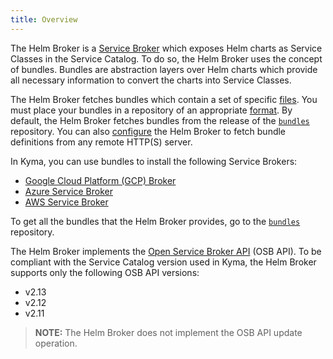 ```yaml
---
title: Overview
---
```


The Helm Broker is a [Service Broker](/components/service-catalog/#service-brokers-overview) which exposes Helm charts as Service Classes in the Service Catalog. To do so, the Helm Broker uses the concept of bundles. Bundles are abstraction layers over Helm charts which provide all necessary information to convert the charts into Service Classes.

The Helm Broker fetches bundles which contain a set of specific [files](#details-create-a-bundle). You must place your bundles in a repository of an appropriate [format](#details-create-a-bundles-repository). By default, the Helm Broker fetches bundles from the release of the [`bundles`](https://github.com/kyma-project/bundles/releases) repository. You can also [configure](#tutorials-tutorials) the Helm Broker to fetch bundle definitions from any remote HTTP(S) server.

In Kyma, you can use bundles to install the following Service Brokers:

* [Google Cloud Platform (GCP) Broker](/components/service-catalog/#service-brokers-gcp-broker)
* [Azure Service Broker](/components/service-catalog/#service-brokers-azure-service-broker)
* [AWS Service Broker](/components/service-catalog/#service-brokers-aws-service-broker)

To get all the bundles that the Helm Broker provides, go to the [`bundles`](https://github.com/kyma-project/bundles) repository.

The Helm Broker implements the [Open Service Broker API](https://github.com/openservicebrokerapi/servicebroker/blob/v2.14/profile.md#service-metadata) (OSB API).
To be compliant with the Service Catalog version used in Kyma, the Helm Broker supports only the following OSB API versions:
- v2.13
- v2.12
- v2.11

> **NOTE:** The Helm Broker does not implement the OSB API update operation.
